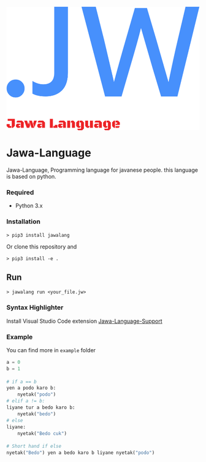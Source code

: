 ![icon](https://raw.githubusercontent.com/Arsybai/Jawa-Language/main/icon.png)

# Jawa-Language
Jawa-Language, Programming language for javanese people.
this language is based on python.

### Required
- Python 3.x

### Installation
```shell
> pip3 install jawalang
```
Or clone this repository and 
```shell
> pip3 install -e .
```

## Run
```shell
> jawalang run <your_file.jw>
```

### Syntax Highlighter
Install Visual Studio Code extension
[Jawa-Language-Support](https://marketplace.visualstudio.com/items?itemName=arsybai.jawa-language-support)

### Example
You can find more in `example` folder
```python
a = 0
b = 1

# if a == b
yen a podo karo b:
    nyetak("podo")
# elif a != b:
liyane tur a bedo karo b:
    nyetak("bedo")
# else
liyane:
    nyetak("Bedo cuk")

# Short hand if else
nyetak("Bedo") yen a bedo karo b liyane nyetak("podo")
```
